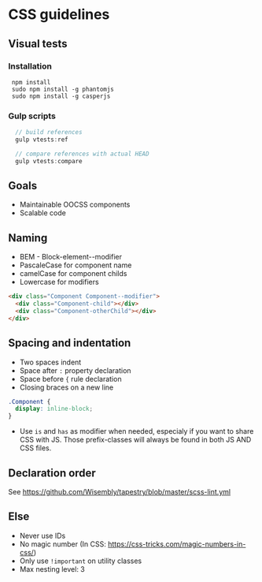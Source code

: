 # CSS guidelines

## Visual tests

### Installation
```
 npm install
 sudo npm install -g phantomjs
 sudo npm install -g casperjs
```

### Gulp scripts
```js
  // build references
  gulp vtests:ref

  // compare references with actual HEAD
  gulp vtests:compare
```


## Goals
* Maintainable OOCSS components
* Scalable code

## Naming
* BEM - Block-element--modifier
* PascaleCase for component name
* camelCase for component childs
* Lowercase for modifiers
```html
<div class="Component Component--modifier">
  <div class="Component-child"></div>
  <div class="Component-otherChild"></div>
</div>
```

## Spacing and indentation
 * Two spaces indent
 * Space after `:` property declaration
 * Space before `{` rule declaration
 * Closing braces on a new line
```css
.Component {
  display: inline-block;
}
```

 * Use `is` and `has` as modifier when needed, especialy if you want to share CSS with JS. Those prefix-classes will always be found in both JS AND CSS files.


## Declaration order
See https://github.com/Wisembly/tapestry/blob/master/scss-lint.yml

## Else
 * Never use IDs
 * No magic number (In CSS: https://css-tricks.com/magic-numbers-in-css/)
 * Only use `!important` on utility classes
 * Max nesting level: 3
